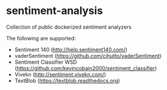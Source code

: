 # sentiment-analysis
Collection of public dockerized sentiment analyzers

The following are supported:

* Sentiment 140 (http://help.sentiment140.com/)
* vaderSentiment (https://github.com/cjhutto/vaderSentiment)
* Sentiment Classifier WSD (https://github.com/kevincobain2000/sentiment_classifier)
* Vivekn (http://sentiment.vivekn.com/)
* TextBlob (https://textblob.readthedocs.org)

